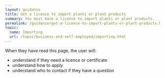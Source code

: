 ```yaml
---
layout: guidance
title: Get a licence to import plants or plant products
summary: You must have a licence to import plants or plant products.
permalink: /guidance/get-a-licence-to-import-plants-or-plant-products.html
topic:
  name: Importing
  url: /topic/business-and-self-employed/importing.html
---
```


When they have read this page, the user will:

- understand if they need a licence or certificate
- understand how to apply
- understand who to contact if they have a question
